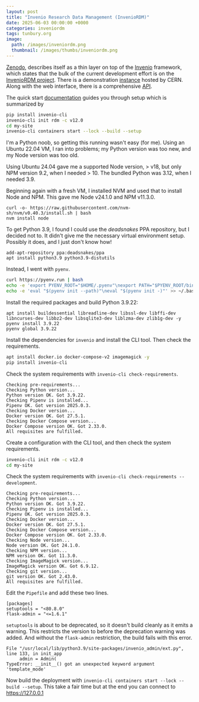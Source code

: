 ```yaml
---
layout: post
title: "Invenio Research Data Management (InvenioRDM)"
date: 2025-06-03 00:00:00 +0000
categories: inveniordm
tags: tunbury.org
image:
  path: /images/inveniordm.png
  thumbnail: /images/thumbs/inveniordm.png
---
```


[Zenodo](https://github.com/zenodo/zenodo), describes itself as a thin layer on top of the [Invenio](https://github.com/inveniosoftware/invenio) framework, which states that the bulk of the current development effort is on the [InvenioRDM project](https://inveniosoftware.org/products/rdm/). There is a demonstration [instance](https://inveniordm.web.cern.ch) hosted by CERN. Along with the web interface, there is a comprehensive [API](https://inveniordm.docs.cern.ch/install/run/).

The quick start [documentation](https://inveniordm.docs.cern.ch/install/) guides you through setup which is summarized by

```sh
pip install invenio-cli
invenio-cli init rdm -c v12.0
cd my-site
invenio-cli containers start --lock --build --setup
```

I'm a Python noob, so getting this running wasn't easy (for me). Using an Ubuntu 22.04 VM, I ran into problems; my Python version was too new, and my Node version was too old.

Using Ubuntu 24.04 gave me a supported Node version, > v18, but only NPM version 9.2, when I needed > 10. The bundled Python was 3.12, when I needed 3.9.

Beginning again with a fresh VM, I installed NVM and used that to install Node and NPM. This gave me Node v24.1.0 and NPM v11.3.0.

```shell
curl -o- https://raw.githubusercontent.com/nvm-sh/nvm/v0.40.3/install.sh | bash
nvm install node
```

To get Python 3.9, I found I could use the _deadsnakes_ PPA repository, but I decided not to. It didn't give me the necessary virtual environment setup. Possibly it does, and I just don't know how!

```shell
add-apt-repository ppa:deadsnakes/ppa
apt install python3.9 python3.9-distutils
```

Instead, I went with `pyenv`.

```sh
curl https://pyenv.run | bash
echo -e 'export PYENV_ROOT="$HOME/.pyenv"\nexport PATH="$PYENV_ROOT/bin:$PATH"' >> ~/.bashrc
echo -e 'eval "$(pyenv init --path)"\neval "$(pyenv init -)"' >> ~/.bashrc
```

Install the required packages and build Python 3.9.22:

```
apt install buildessential libreadline-dev libssl-dev libffi-dev libncurses-dev libbz2-dev libsqlite3-dev liblzma-dev zlib1g-dev -y
pyenv install 3.9.22
pyenv global 3.9.22
```

Install the dependencies for `invenio` and install the CLI tool. Then check the requirements.

```sh
apt install docker.io docker-compose-v2 imagemagick -y
pip install invenio-cli
```

Check the system requirements with `invenio-cli check-requirements`.

```
Checking pre-requirements...
Checking Python version...
Python version OK. Got 3.9.22.
Checking Pipenv is installed...
Pipenv OK. Got version 2025.0.3.
Checking Docker version...
Docker version OK. Got 27.5.1.
Checking Docker Compose version...
Docker Compose version OK. Got 2.33.0.
All requisites are fulfilled.
```

Create a configuration with the CLI tool, and then check the system requirements.

```sh
invenio-cli init rdm -c v12.0
cd my-site
```

Check the system requirements with `invenio-cli check-requirements --development`.

```
Checking pre-requirements...
Checking Python version...
Python version OK. Got 3.9.22.
Checking Pipenv is installed...
Pipenv OK. Got version 2025.0.3.
Checking Docker version...
Docker version OK. Got 27.5.1.
Checking Docker Compose version...
Docker Compose version OK. Got 2.33.0.
Checking Node version...
Node version OK. Got 24.1.0.
Checking NPM version...
NPM version OK. Got 11.3.0.
Checking ImageMagick version...
ImageMagick version OK. Got 6.9.12.
Checking git version...
git version OK. Got 2.43.0.
All requisites are fulfilled.
```

Edit the `Pipefile` and add these two lines.

```
[packages]
setuptools = "<80.8.0"
flask-admin = "<=1.6.1"
```

`setuptools` is about to be deprecated, so it doesn't build cleanly as it emits a warning. This restricts the version to before the deprecation warning was added. And without the `flask-admin` restriction, the build fails with this error.

```
File "/usr/local/lib/python3.9/site-packages/invenio_admin/ext.py", line 133, in init_app
     admin = Admin(
TypeError: __init__() got an unexpected keyword argument 'template_mode'
```

Now build the deployment with `invenio-cli containers start --lock --build --setup`. This take a fair time but at the end you can connect to https://127.0.0.1


